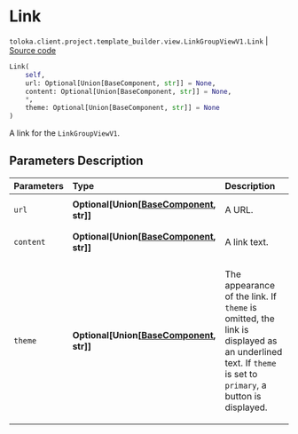 # Link
`toloka.client.project.template_builder.view.LinkGroupViewV1.Link` | [Source code](https://github.com/Toloka/toloka-kit/blob/v1.2.1/src/client/project/template_builder/view.py#L343)

```python
Link(
    self,
    url: Optional[Union[BaseComponent, str]] = None,
    content: Optional[Union[BaseComponent, str]] = None,
    *,
    theme: Optional[Union[BaseComponent, str]] = None
)
```

A link for the `LinkGroupViewV1`.

## Parameters Description

| Parameters | Type | Description |
| :----------| :----| :-----------|
`url`|**Optional\[Union\[[BaseComponent](toloka.client.project.template_builder.base.BaseComponent.md), str\]\]**|<p>A URL.</p>
`content`|**Optional\[Union\[[BaseComponent](toloka.client.project.template_builder.base.BaseComponent.md), str\]\]**|<p>A link text.</p>
`theme`|**Optional\[Union\[[BaseComponent](toloka.client.project.template_builder.base.BaseComponent.md), str\]\]**|<p>The appearance of the link. If `theme` is omitted, the link is displayed as an underlined text. If `theme` is set to `primary`, a button is displayed.</p>
